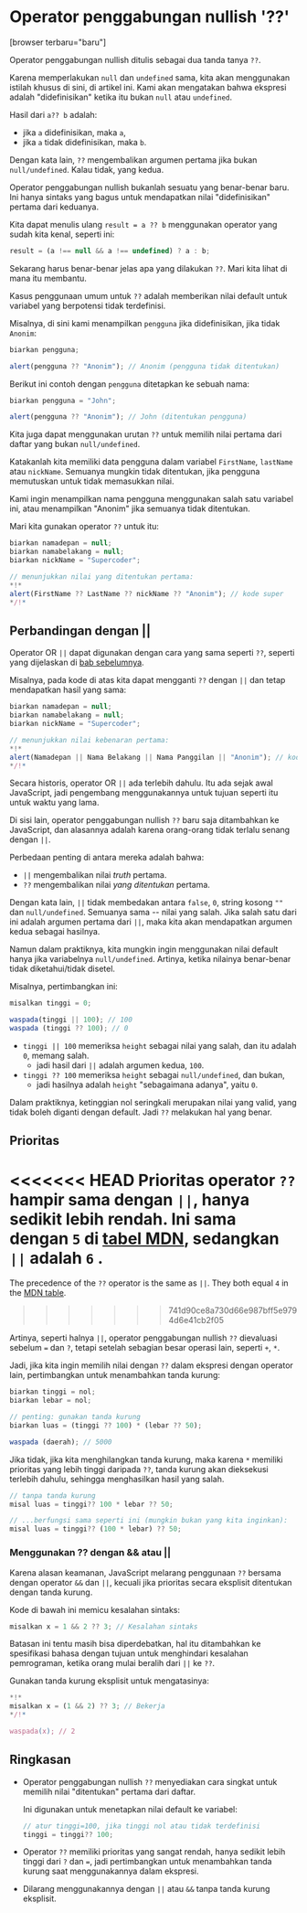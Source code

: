 # Operator penggabungan nullish '??'

[browser terbaru="baru"]

Operator penggabungan nullish ditulis sebagai dua tanda tanya `??`.

Karena memperlakukan `null` dan `undefined` sama, kita akan menggunakan istilah khusus di sini, di artikel ini. Kami akan mengatakan bahwa ekspresi adalah "didefinisikan" ketika itu bukan `null` atau `undefined`.

Hasil dari `a?? b` adalah:
- jika `a` didefinisikan, maka `a`,
- jika `a` tidak didefinisikan, maka `b`.

Dengan kata lain, `??` mengembalikan argumen pertama jika bukan `null/undefined`. Kalau tidak, yang kedua.

Operator penggabungan nullish bukanlah sesuatu yang benar-benar baru. Ini hanya sintaks yang bagus untuk mendapatkan nilai "didefinisikan" pertama dari keduanya.

Kita dapat menulis ulang `result = a ?? b` menggunakan operator yang sudah kita kenal, seperti ini:

```js
result = (a !== null && a !== undefined) ? a : b;
```

Sekarang harus benar-benar jelas apa yang dilakukan `??`. Mari kita lihat di mana itu membantu.

Kasus penggunaan umum untuk `??` adalah memberikan nilai default untuk variabel yang berpotensi tidak terdefinisi.

Misalnya, di sini kami menampilkan `pengguna` jika didefinisikan, jika tidak `Anonim`:

```js dijalankan
biarkan pengguna;

alert(pengguna ?? "Anonim"); // Anonim (pengguna tidak ditentukan)
```

Berikut ini contoh dengan `pengguna` ditetapkan ke sebuah nama:

```js dijalankan
biarkan pengguna = "John";

alert(pengguna ?? "Anonim"); // John (ditentukan pengguna)
```

Kita juga dapat menggunakan urutan `??` untuk memilih nilai pertama dari daftar yang bukan `null/undefined`.

Katakanlah kita memiliki data pengguna dalam variabel `FirstName`, `lastName` atau `nickName`. Semuanya mungkin tidak ditentukan, jika pengguna memutuskan untuk tidak memasukkan nilai.

Kami ingin menampilkan nama pengguna menggunakan salah satu variabel ini, atau menampilkan "Anonim" jika semuanya tidak ditentukan.

Mari kita gunakan operator `??` untuk itu:

```js dijalankan
biarkan namadepan = null;
biarkan namabelakang = null;
biarkan nickName = "Supercoder";

// menunjukkan nilai yang ditentukan pertama:
*!*
alert(FirstName ?? LastName ?? nickName ?? "Anonim"); // kode super
*/!*
```

## Perbandingan dengan ||

Operator OR `||` dapat digunakan dengan cara yang sama seperti `??`, seperti yang dijelaskan di [bab sebelumnya](info:logical-operators#or-finds-the-first-truthy-value).

Misalnya, pada kode di atas kita dapat mengganti `??` dengan `||` dan tetap mendapatkan hasil yang sama:

```js dijalankan
biarkan namadepan = null;
biarkan namabelakang = null;
biarkan nickName = "Supercoder";

// menunjukkan nilai kebenaran pertama:
*!*
alert(Namadepan || Nama Belakang || Nama Panggilan || "Anonim"); // kode super
*/!*
```

Secara historis, operator OR `||` ada terlebih dahulu. Itu ada sejak awal JavaScript, jadi pengembang menggunakannya untuk tujuan seperti itu untuk waktu yang lama.

Di sisi lain, operator penggabungan nullish `??` baru saja ditambahkan ke JavaScript, dan alasannya adalah karena orang-orang tidak terlalu senang dengan `||`.

Perbedaan penting di antara mereka adalah bahwa:
- `||` mengembalikan nilai *truth* pertama.
- `??` mengembalikan nilai *yang ditentukan* pertama.

Dengan kata lain, `||` tidak membedakan antara `false`, `0`, string kosong `""` dan `null/undefined`. Semuanya sama -- nilai yang salah. Jika salah satu dari ini adalah argumen pertama dari `||`, maka kita akan mendapatkan argumen kedua sebagai hasilnya.

Namun dalam praktiknya, kita mungkin ingin menggunakan nilai default hanya jika variabelnya `null/undefined`. Artinya, ketika nilainya benar-benar tidak diketahui/tidak disetel.

Misalnya, pertimbangkan ini:

```js dijalankan
misalkan tinggi = 0;

waspada(tinggi || 100); // 100
waspada (tinggi ?? 100); // 0
```

- `tinggi || 100` memeriksa `height` sebagai nilai yang salah, dan itu adalah `0`, memang salah.
    - jadi hasil dari `||` adalah argumen kedua, `100`.
- `tinggi ?? 100` memeriksa `height` sebagai `null/undefined`, dan bukan,
    - jadi hasilnya adalah `height` "sebagaimana adanya", yaitu `0`.

Dalam praktiknya, ketinggian nol seringkali merupakan nilai yang valid, yang tidak boleh diganti dengan default. Jadi `??` melakukan hal yang benar.

## Prioritas

<<<<<<< HEAD
Prioritas operator `??` hampir sama dengan `||`, hanya sedikit lebih rendah. Ini sama dengan `5` di [tabel MDN](https://developer.mozilla.org/en-US/docs/Web/JavaScript/Reference/Operators/Operator_Precedence#Table), sedangkan `||` adalah `6` .
=======
The precedence of the `??` operator is the same as `||`. They both equal `4` in the [MDN table](https://developer.mozilla.org/en-US/docs/Web/JavaScript/Reference/Operators/Operator_Precedence#Table).
>>>>>>> 741d90ce8a730d66e987bff5e9794d6e41cb2f05

Artinya, seperti halnya `||`, operator penggabungan nullish `??` dievaluasi sebelum `=` dan `?`, tetapi setelah sebagian besar operasi lain, seperti `+`, `*`.

Jadi, jika kita ingin memilih nilai dengan `??` dalam ekspresi dengan operator lain, pertimbangkan untuk menambahkan tanda kurung:

```js dijalankan
biarkan tinggi = nol;
biarkan lebar = nol;

// penting: gunakan tanda kurung
biarkan luas = (tinggi ?? 100) * (lebar ?? 50);

waspada (daerah); // 5000
```

Jika tidak, jika kita menghilangkan tanda kurung, maka karena `*` memiliki prioritas yang lebih tinggi daripada `??`, tanda kurung akan dieksekusi terlebih dahulu, sehingga menghasilkan hasil yang salah.

```js
// tanpa tanda kurung
misal luas = tinggi?? 100 * lebar ?? 50;

// ...berfungsi sama seperti ini (mungkin bukan yang kita inginkan):
misal luas = tinggi?? (100 * lebar) ?? 50;
```

### Menggunakan ?? dengan && atau ||

Karena alasan keamanan, JavaScript melarang penggunaan `??` bersama dengan operator `&&` dan `||`, kecuali jika prioritas secara eksplisit ditentukan dengan tanda kurung.

Kode di bawah ini memicu kesalahan sintaks:

```js dijalankan
misalkan x = 1 && 2 ?? 3; // Kesalahan sintaks
```

Batasan ini tentu masih bisa diperdebatkan, hal itu ditambahkan ke spesifikasi bahasa dengan tujuan untuk menghindari kesalahan pemrograman, ketika orang mulai beralih dari `||` ke `??`.

Gunakan tanda kurung eksplisit untuk mengatasinya:

```js dijalankan
*!*
misalkan x = (1 && 2) ?? 3; // Bekerja
*/!*

waspada(x); // 2
```

## Ringkasan

- Operator penggabungan nullish `??` menyediakan cara singkat untuk memilih nilai "ditentukan" pertama dari daftar.

    Ini digunakan untuk menetapkan nilai default ke variabel:

    ```js
    // atur tinggi=100, jika tinggi nol atau tidak terdefinisi
    tinggi = tinggi?? 100;
    ```

- Operator `??` memiliki prioritas yang sangat rendah, hanya sedikit lebih tinggi dari `?` dan `=`, jadi pertimbangkan untuk menambahkan tanda kurung saat menggunakannya dalam ekspresi.
- Dilarang menggunakannya dengan `||` atau `&&` tanpa tanda kurung eksplisit.